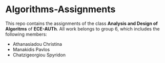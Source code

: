 # Algorithms-Assignments
This repo contains the assignments of the class **Analysis and Design of Algoritms** of **ECE-AUTh**.
All work belongs to group 6, which includes the following members:
<ul>
<li>Athanasiadou Christina</li>
<li>Manakidis Pavlos</li>
<li>Chatzigeorgiou Spyridon</li>
</ul>
